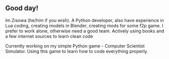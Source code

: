## Good day!

Im Zisowa (he/him if you wish). 
A Python developer, also have experience in Lua coding, creating models in Blender, creating mods for some f2p game. I prefer to work alone, otherwise need a good team.
Actively using books and a few internet sources to learn clean code

Currently working on my simple Python game - Computer Scientist Simulator. Using this game to learn how to code everything properly.

<!--
**Zisowa/Zisowa** is a ✨ _special_ ✨ repository because its `README.md` (this file) appears on your GitHub profile.

Here are some ideas to get you started:

- 🔭 I’m currently working on ...
- 🌱 I’m currently learning ...
- 👯 I’m looking to collaborate on ...
- 🤔 I’m looking for help with ...
- 💬 Ask me about ...
- 📫 How to reach me: ...
- 😄 Pronouns: ...
- ⚡ Fun fact: ...
-->
